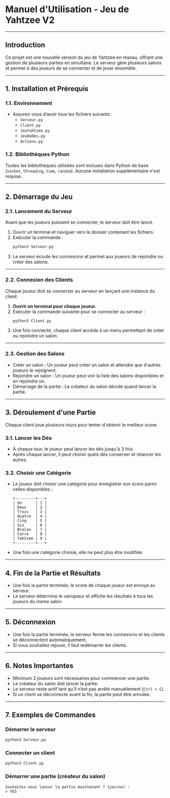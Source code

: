 # **Manuel d'Utilisation - Jeu de Yahtzee V2**

---

## **Introduction**
Ce projet est une nouvelle version du jeu de Yahtzee en réseau, offrant une gestion de plusieurs parties en simultané. Le serveur gère plusieurs salons et permet à des joueurs de se connecter et de jouer ensemble.

---

## **1. Installation et Prérequis**
### **1.1. Environnement**
- Assurez-vous d’avoir tous les fichiers suivants :
  - `Serveur.py`
  - `Client.py`
  - `JeuYahtzee.py`
  - `JeuDeDes.py`
  - `Actions.py`

### **1.2. Bibliothèques Python**
Toutes les bibliothèques utilisées sont incluses dans Python de base (`socket`, `threading`, `time`, `random`). Aucune installation supplémentaire n'est requise.

---

## **2. Démarrage du Jeu**
### **2.1. Lancement du Serveur**
Avant que les joueurs puissent se connecter, le serveur doit être lancé.

1. Ouvrir un terminal et naviguer vers le dossier contenant les fichiers.
2. Exécuter la commande :
   ```sh
   python3 Serveur.py
   ```
3. Le serveur écoute les connexions et permet aux joueurs de rejoindre ou créer des salons.

---

### **2.2. Connexion des Clients**
Chaque joueur doit se connecter au serveur en lançant une instance du client.

1. **Ouvrir un terminal pour chaque joueur.**
2. Exécuter la commande suivante pour se connecter au serveur :
   ```sh
   python3 Client.py
   ```
3. Une fois connecté, chaque client accède à un menu permettant de créer ou rejoindre un salon.

---

### **2.3. Gestion des Salons**
- Créer un salon : Un joueur peut créer un salon et attendre que d'autres joueurs le rejoignent.
- Rejoindre un salon : Un joueur peut voir la liste des salons disponibles et en rejoindre un.
- Démarrage de la partie : Le créateur du salon décide quand lancer la partie.

---

## **3. Déroulement d'une Partie**
Chaque client joue plusieurs tours pour tenter d'obtenir le meilleur score.

### **3.1. Lancer les Dés**
- À chaque tour, le joueur peut lancer les dés jusqu'à 3 fois.
- Après chaque lancer, il peut choisir quels dés conserver et relancer les autres.

### **3.2. Choisir une Catégorie**
- Le joueur doit choisir une catégorie pour enregistrer son score parmi celles disponibles :
  ```
  +---------+---+
  | Un      | 1 |
  | Deux    | 2 |
  | Trois   | 3 |
  | Quatre  | 4 |
  | Cinq    | 5 |
  | Six     | 6 |
  | Brelan  | 7 |
  | Carre   | 8 |
  | Yahtzee | 9 |
  +---------+---+
  ```
- Une fois une catégorie choisie, elle ne peut plus être modifiée.

---

## **4. Fin de la Partie et Résultats**
- Une fois la partie terminée, le score de chaque joueur est envoyé au serveur.
- Le serveur détermine le vainqueur et affiche les résultats à tous les joueurs du meme salon.

---

## **5. Déconnexion**
- Une fois la partie terminée, le serveur ferme les connexions et les clients se déconnectent automatiquement.
- Si vous souhaitez rejouer, il faut redémarrer les clients.

---

## **6. Notes Importantes**
- Minimum 2 joueurs sont nécessaires pour commencer une partie.
- Le créateur du salon doit lancer la partie.
- Le serveur reste actif tant qu’il n’est pas arrêté manuellement (`Ctrl + C`).
- Si un client se déconnecte avant la fin, la partie peut être annulée.

---

## **7. Exemples de Commandes**
### **Démarrer le serveur**
```sh
python3 Serveur.py
```
### **Connecter un client**
```sh
python3 Client.py
```
### **Démarrer une partie (créateur du salon)**
```
Souhaitez-vous lancer la partie maintenant ? (yes/no) :
> YES
```

